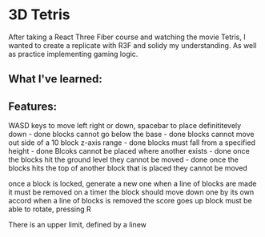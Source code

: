 # 3D Tetris 
After taking a React Three Fiber course and watching the movie Tetris, I wanted to create a replicate with R3F and solidy my understanding. As well as practice implementing gaming logic. 

## What I've learned: 

## Features: 
WASD keys to move left right or down, spacebar to place definititevely down - done
blocks cannot go below the base - done
blocks cannot move out side of a 10 block z-axis range - done
blocks must fall from a specified height - done
Blcoks cannot be placed where another exists - done
once the blocks hit the ground level they cannot be moved - done
once the blocks hits the top of another block that is placed they cannot be moved

once a block is locked, generate a new one 
when a line of blocks are made it must be removed
on a timer the block should move down one by its own accord
when a line of blocks is removed the score goes up 
block must be able to rotate, pressing R

There is an upper limit, defined by a linew